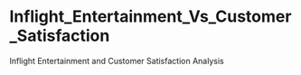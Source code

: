 # Inflight_Entertainment_Vs_Customer_Satisfaction
 Inflight Entertainment and Customer Satisfaction Analysis
